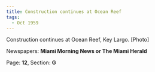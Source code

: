 ```yaml
---  
title: Construction continues at Ocean Reef  
tags:  
  - Oct 1959  
---  
```

  
Construction continues at Ocean Reef, Key Largo. [Photo]  
  
Newspapers: **Miami Morning News or The Miami Herald**  
  
Page: **12**, Section: **G** 
